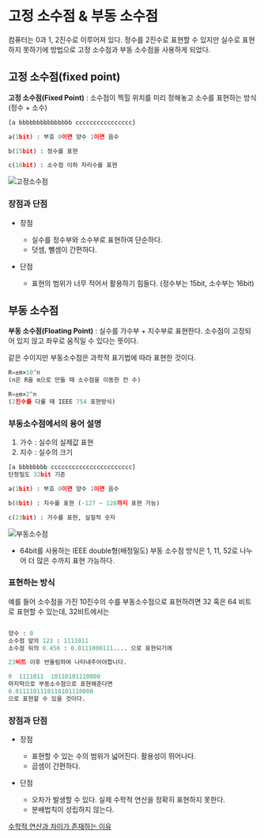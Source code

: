 # 고정 소수점 & 부동 소수점

컴퓨터는 0과 1, 2진수로 이루어져 있다. 정수를 2진수로 표현할 수 있지만 실수로 표현하지 못하기에 방법으로 고정 소수점과 부동 소수점을 사용하게 되었다.

## 고정 소수점(fixed point)

<b>고정 소수점(Fixed Point)</b> : 소수점이 찍힐 위치를 미리 정해놓고 소수를 표현하는 방식 (정수 + 소수)


```python
[a bbbbbbbbbbbbbbb cccccccccccccccc]

a(1bit) : 부호 0이면 양수 1이면 음수

b(15bit) : 정수를 표현

c(16bit) : 소수점 이하 자리수를 표현
```

![고정소수점](https://tcpschool.com/lectures/img_c_fixed_point.png)

### 장점과 단점

- 장점
    - 실수를 정수부와 소수부로 표현하여 단순하다.
    - 덧셈, 뺄셈이 간편하다.

- 단점
    - 표현의 범위가 너무 적어서 활용하기 힘들다. (정수부는 15bit, 소수부는 16bit)



## 부동 소수점


<b>부동 소수점(Floating Point)</b> : 실수를 가수부 + 지수부로 표현한다. 소수점이 고정되어 있지 않고 좌우로 움직일 수 있다는 뜻이다.

같은 수이지만 부동소수점은 과학적 표기법에 따라 표현한 것이다.
```python
R=±m×10^n 
(n은 R을 m으로 만들 때 소수점을 이동한 칸 수) 

R=±m×2^n
(2진수를 다룰 때 IEEE 754 표현방식)

```

### 부동소수점에서의 용어 설명

1. 가수 : 실수의 실제값 표현
2. 지수 : 실수의 크기

```python
[a bbbbbbbb ccccccccccccccccccccccc]
단정밀도 32bit 기준

a(1bit) : 부호 0이면 양수 1이면 음수

b(8bit) : 지수를 표현 (-127 ~ 128까지 표현 가능)

c(23bit) : 가수를 표현, 실질적 숫자
```

![부동소수점](https://tcpschool.com/lectures/img_c_floating_point_64.png)

- 64bit를 사용하는 IEEE double형(배정밀도) 부동 소수점 방식은 1, 11, 52로 나누어 더 많은 수까지 표현 가능하다.

### 표현하는 방식
예를 들어 소수점을 가진 10진수의 수를 부동소수점으로 표현하려면 32 혹은 64 비트로 표현할 수 있는데, 32비트에서는  
  

```python

양수 : 0
소수점 앞의 123 : 1111011
소수점 뒤의 0.456 : 0.0111000111.... 으로 표현되기에

23비트 이후 반올림하여 나타내주어야합니다.

0  1111011  10110101110000
마지막으로 부동소수점으로 표현해준다면
0.0111101110110101110000
으로 표현할 수 있을 것이다.

```


### 장점과 단점

- 장점
    - 표현할 수 있는 수의 범위가 넓어진다. 활용성이 뛰어나다.
    - 곱셈이 간편하다.

- 단점
    - 오차가 발생할 수 있다. 실제 수학적 연산을 정확히 표현하지 못한다.
    - 분배법칙이 성립하지 않는다.

[수학적 연산과 차이가 존재하는 이유](https://www.youtube.com/watch?v=vOO-oLS0H68)
